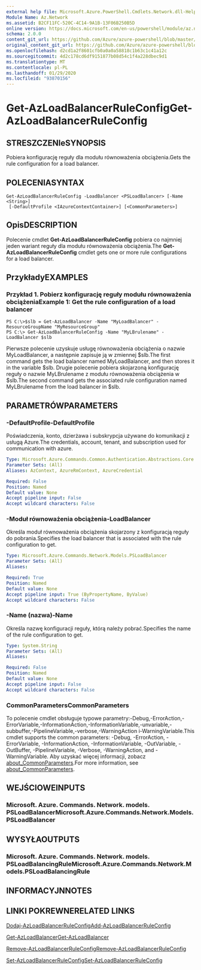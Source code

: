 ```yaml
---
external help file: Microsoft.Azure.PowerShell.Cmdlets.Network.dll-Help.xml
Module Name: Az.Network
ms.assetid: B2CF11FC-520C-4C14-9A1B-13F06B250B5D
online version: https://docs.microsoft.com/en-us/powershell/module/az.network/get-azloadbalancerruleconfig
schema: 2.0.0
content_git_url: https://github.com/Azure/azure-powershell/blob/master/src/Network/Network/help/Get-AzLoadBalancerRuleConfig.md
original_content_git_url: https://github.com/Azure/azure-powershell/blob/master/src/Network/Network/help/Get-AzLoadBalancerRuleConfig.md
ms.openlocfilehash: d2cd1a2f8601cfb0a0a0a58818c1b63c1c41a12c
ms.sourcegitcommit: 4d2c178cd6df9151877b08d54c1f4a228dbec9d1
ms.translationtype: MT
ms.contentlocale: pl-PL
ms.lasthandoff: 01/29/2020
ms.locfileid: "93870156"
---
```

# <span data-ttu-id="ac13b-101">Get-AzLoadBalancerRuleConfig</span><span class="sxs-lookup"><span data-stu-id="ac13b-101">Get-AzLoadBalancerRuleConfig</span></span>

## <span data-ttu-id="ac13b-102">STRESZCZENIe</span><span class="sxs-lookup"><span data-stu-id="ac13b-102">SYNOPSIS</span></span>
<span data-ttu-id="ac13b-103">Pobiera konfigurację reguły dla modułu równoważenia obciążenia.</span><span class="sxs-lookup"><span data-stu-id="ac13b-103">Gets the rule configuration for a load balancer.</span></span>

## <span data-ttu-id="ac13b-104">POLECENIA</span><span class="sxs-lookup"><span data-stu-id="ac13b-104">SYNTAX</span></span>

```
Get-AzLoadBalancerRuleConfig -LoadBalancer <PSLoadBalancer> [-Name <String>]
 [-DefaultProfile <IAzureContextContainer>] [<CommonParameters>]
```

## <span data-ttu-id="ac13b-105">Opis</span><span class="sxs-lookup"><span data-stu-id="ac13b-105">DESCRIPTION</span></span>
<span data-ttu-id="ac13b-106">Polecenie cmdlet **Get-AzLoadBalancerRuleConfig** pobiera co najmniej jeden wariant reguły dla modułu równoważenia obciążenia.</span><span class="sxs-lookup"><span data-stu-id="ac13b-106">The **Get-AzLoadBalancerRuleConfig** cmdlet gets one or more rule configurations for a load balancer.</span></span>

## <span data-ttu-id="ac13b-107">Przykłady</span><span class="sxs-lookup"><span data-stu-id="ac13b-107">EXAMPLES</span></span>

### <span data-ttu-id="ac13b-108">Przykład 1. Pobierz konfigurację reguły modułu równoważenia obciążenia</span><span class="sxs-lookup"><span data-stu-id="ac13b-108">Example 1: Get the rule configuration of a load balancer</span></span>
```
PS C:\>$slb = Get-AzLoadBalancer -Name "MyLoadBalancer" -ResourceGroupName "MyResourceGroup"
PS C:\> Get-AzLoadBalancerRuleConfig -Name "MyLBrulename" -LoadBalancer $slb
```

<span data-ttu-id="ac13b-109">Pierwsze polecenie uzyskuje usługę równoważenia obciążenia o nazwie MyLoadBalancer, a następnie zapisuje ją w zmiennej $slb.</span><span class="sxs-lookup"><span data-stu-id="ac13b-109">The first command gets the load balancer named MyLoadBalancer, and then stores it in the variable $slb.</span></span>
<span data-ttu-id="ac13b-110">Drugie polecenie pobiera skojarzoną konfigurację reguły o nazwie MyLBrulename z modułu równoważenia obciążenia w $slb.</span><span class="sxs-lookup"><span data-stu-id="ac13b-110">The second command gets the associated rule configuration named MyLBrulename from the load balancer in $slb.</span></span>

## <span data-ttu-id="ac13b-111">PARAMETRÓW</span><span class="sxs-lookup"><span data-stu-id="ac13b-111">PARAMETERS</span></span>

### <span data-ttu-id="ac13b-112">-DefaultProfile</span><span class="sxs-lookup"><span data-stu-id="ac13b-112">-DefaultProfile</span></span>
<span data-ttu-id="ac13b-113">Poświadczenia, konto, dzierżawa i subskrypcja używane do komunikacji z usługą Azure.</span><span class="sxs-lookup"><span data-stu-id="ac13b-113">The credentials, account, tenant, and subscription used for communication with azure.</span></span>

```yaml
Type: Microsoft.Azure.Commands.Common.Authentication.Abstractions.Core.IAzureContextContainer
Parameter Sets: (All)
Aliases: AzContext, AzureRmContext, AzureCredential

Required: False
Position: Named
Default value: None
Accept pipeline input: False
Accept wildcard characters: False
```

### <span data-ttu-id="ac13b-114">-Moduł równoważenia obciążenia</span><span class="sxs-lookup"><span data-stu-id="ac13b-114">-LoadBalancer</span></span>
<span data-ttu-id="ac13b-115">Określa moduł równoważenia obciążenia skojarzony z konfiguracją reguły do pobrania.</span><span class="sxs-lookup"><span data-stu-id="ac13b-115">Specifies the load balancer that is associated with the rule configuration to get.</span></span>

```yaml
Type: Microsoft.Azure.Commands.Network.Models.PSLoadBalancer
Parameter Sets: (All)
Aliases:

Required: True
Position: Named
Default value: None
Accept pipeline input: True (ByPropertyName, ByValue)
Accept wildcard characters: False
```

### <span data-ttu-id="ac13b-116">-Name (nazwa)</span><span class="sxs-lookup"><span data-stu-id="ac13b-116">-Name</span></span>
<span data-ttu-id="ac13b-117">Określa nazwę konfiguracji reguły, którą należy pobrać.</span><span class="sxs-lookup"><span data-stu-id="ac13b-117">Specifies the name of the rule configuration to get.</span></span>

```yaml
Type: System.String
Parameter Sets: (All)
Aliases:

Required: False
Position: Named
Default value: None
Accept pipeline input: False
Accept wildcard characters: False
```

### <span data-ttu-id="ac13b-118">CommonParameters</span><span class="sxs-lookup"><span data-stu-id="ac13b-118">CommonParameters</span></span>
<span data-ttu-id="ac13b-119">To polecenie cmdlet obsługuje typowe parametry:-Debug,-ErrorAction,-ErrorVariable,-InformationAction,-InformationVariable,-unvariable,-subbuffer,-PipelineVariable,-verbose,-WarningAction i-WarningVariable.</span><span class="sxs-lookup"><span data-stu-id="ac13b-119">This cmdlet supports the common parameters: -Debug, -ErrorAction, -ErrorVariable, -InformationAction, -InformationVariable, -OutVariable, -OutBuffer, -PipelineVariable, -Verbose, -WarningAction, and -WarningVariable.</span></span> <span data-ttu-id="ac13b-120">Aby uzyskać więcej informacji, zobacz [about_CommonParameters](https://go.microsoft.com/fwlink/?LinkID=113216).</span><span class="sxs-lookup"><span data-stu-id="ac13b-120">For more information, see [about_CommonParameters](https://go.microsoft.com/fwlink/?LinkID=113216).</span></span>

## <span data-ttu-id="ac13b-121">WEJŚCIOWE</span><span class="sxs-lookup"><span data-stu-id="ac13b-121">INPUTS</span></span>

### <span data-ttu-id="ac13b-122">Microsoft. Azure. Commands. Network. models. PSLoadBalancer</span><span class="sxs-lookup"><span data-stu-id="ac13b-122">Microsoft.Azure.Commands.Network.Models.PSLoadBalancer</span></span>

## <span data-ttu-id="ac13b-123">WYSYŁA</span><span class="sxs-lookup"><span data-stu-id="ac13b-123">OUTPUTS</span></span>

### <span data-ttu-id="ac13b-124">Microsoft. Azure. Commands. Network. models. PSLoadBalancingRule</span><span class="sxs-lookup"><span data-stu-id="ac13b-124">Microsoft.Azure.Commands.Network.Models.PSLoadBalancingRule</span></span>

## <span data-ttu-id="ac13b-125">INFORMACYJN</span><span class="sxs-lookup"><span data-stu-id="ac13b-125">NOTES</span></span>

## <span data-ttu-id="ac13b-126">LINKI POKREWNE</span><span class="sxs-lookup"><span data-stu-id="ac13b-126">RELATED LINKS</span></span>

[<span data-ttu-id="ac13b-127">Dodaj-AzLoadBalancerRuleConfig</span><span class="sxs-lookup"><span data-stu-id="ac13b-127">Add-AzLoadBalancerRuleConfig</span></span>](./Add-AzLoadBalancerRuleConfig.md)

[<span data-ttu-id="ac13b-128">Get-AzLoadBalancer</span><span class="sxs-lookup"><span data-stu-id="ac13b-128">Get-AzLoadBalancer</span></span>](./Get-AzLoadBalancer.md)

[<span data-ttu-id="ac13b-129">Remove-AzLoadBalancerRuleConfig</span><span class="sxs-lookup"><span data-stu-id="ac13b-129">Remove-AzLoadBalancerRuleConfig</span></span>](./Remove-AzLoadBalancerRuleConfig.md)

[<span data-ttu-id="ac13b-130">Set-AzLoadBalancerRuleConfig</span><span class="sxs-lookup"><span data-stu-id="ac13b-130">Set-AzLoadBalancerRuleConfig</span></span>](./Set-AzLoadBalancerRuleConfig.md)


